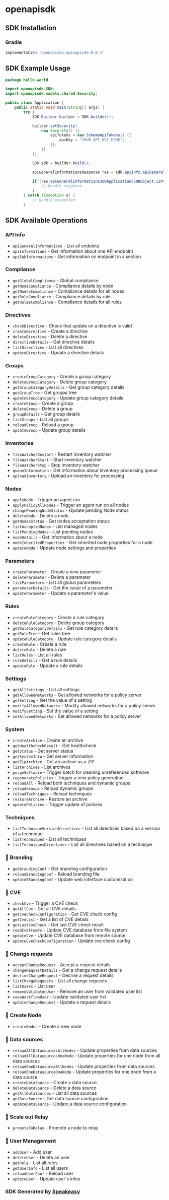 # openapisdk

<!-- Start SDK Installation -->
## SDK Installation

### Gradle

```groovy
implementation 'openapisdk:openapisdk:0.0.1'
```
<!-- End SDK Installation -->

## SDK Example Usage
<!-- Start SDK Example Usage -->
```java
package hello.world;

import openapisdk.SDK;
import openapisdk.models.shared.Security;

public class Application {
    public static void main(String[] args) {
        try {
            SDK.Builder builder = SDK.builder();

            builder.setSecurity(
                new Security() {{
                    apiTokens = new SchemeApiTokens() {{
                        apiKey = "YOUR_API_KEY_HERE";
                    }};
                }}
            );

            SDK sdk = builder.build();

            ApiGeneralInformationsResponse res = sdk.apiInfo.apiGeneralInformations();

            if (res.apiGeneralInformations200ApplicationJSONObject.isPresent()) {
                // handle response
            }
        } catch (Exception e) {
            // handle exception
        }
```
<!-- End SDK Example Usage -->

<!-- Start SDK Available Operations -->
## SDK Available Operations

### API Info

* `apiGeneralInformations` - List all endoints
* `apiInformations` - Get information about one API endpoint
* `apiSubInformations` - Get information on endpoint in a section

### Compliance

* `getGlobalCompliance` - Global compliance
* `getNodeCompliance` - Compliance details by node
* `getNodesCompliance` - Compliance details for all nodes
* `getRuleCompliance` - Compliance details by rule
* `getRulesCompliance` - Compliance details for all rules

### Directives

* `checkDirective` - Check that update on a directive is valid
* `createDirective` - Create a directive
* `deleteDirective` - Delete a directive
* `directiveDetails` - Get directive details
* `listDirectives` - List all directives
* `updateDirective` - Update a directive details

### Groups

* `createGroupCategory` - Create a group category
* `deleteGroupCategory` - Delete group category
* `getGroupCategoryDetails` - Get group category details
* `getGroupTree` - Get groups tree
* `updateGroupCategory` - Update group category details
* `createGroup` - Create a group
* `deleteGroup` - Delete a group
* `groupDetails` - Get group details
* `listGroups` - List all groups
* `reloadGroup` - Reload a group
* `updateGroup` - Update group details

### Inventories

* `fileWatcherRestart` - Restart inventory watcher
* `fileWatcherStart` - Start inventory watcher
* `fileWatcherStop` - Stop inventory watcher
* `queueInformation` - Get information about inventory processing queue
* `uploadInventory` - Upload an inventory for processing

### Nodes

* `applyNode` - Trigger an agent run
* `applyPolicyAllNodes` - Trigger an agent run on all nodes
* `changePendingNodeStatus` - Update pending Node status
* `deleteNode` - Delete a node
* `getNodesStatus` - Get nodes acceptation status
* `listAcceptedNodes` - List managed nodes
* `listPendingNodes` - List pending nodes
* `nodeDetails` - Get information about a node
* `nodeInheritedProperties` - Get inherited node properties for a node
* `updateNode` - Update node settings and properties

### Parameters

* `createParameter` - Create a new parameter
* `deleteParameter` - Delete a parameter
* `listParameters` - List all global parameters
* `parameterDetails` - Get the value of a parameter
* `updateParameter` - Update a parameter's value

### Rules

* `createRuleCategory` - Create a rule category
* `deleteRuleCategory` - Delete group category
* `getRuleCategoryDetails` - Get rule category details
* `getRuleTree` - Get rules tree
* `updateRuleCategory` - Update rule category details
* `createRule` - Create a rule
* `deleteRule` - Delete a rule
* `listRules` - List all rules
* `ruleDetails` - Get a rule details
* `updateRule` - Update a rule details

### Settings

* `getAllSettings` - List all settings
* `getAllowedNetworks` - Get allowed networks for a policy server
* `getSetting` - Get the value of a setting
* `modifyAllowedNetworks` - Modify allowed networks for a policy server
* `modifySetting` - Set the value of a setting
* `setAllowedNetworks` - Set allowed networks for a policy server

### System

* `createArchive` - Create an archive
* `getHealthcheckResult` - Get healthcheck
* `getStatus` - Get server status
* `getSystemInfo` - Get server information
* `getZipArchive` - Get an archive as a ZIP
* `listArchives` - List archives
* `purgeSoftware` - Trigger batch for cleaning unreferenced software
* `regeneratePolicies` - Trigger a new policy generation
* `reloadAll` - Reload both techniques and dynamic groups
* `reloadGroups` - Reload dynamic groups
* `reloadTechniques` - Reload techniques
* `restoreArchive` - Restore an archive
* `updatePolicies` - Trigger update of policies

### Techniques

* `listTechniqueVersionDirectives` - List all directives based on a version of a technique
* `listTechniques` - List all techniques
* `listTechniquesDirectives` - List all directives based on a technique

### 🧩 Branding

* `getBrandingConf` - Get branding configuration
* `reloadBrandingConf` - Reload branding file
* `updateBRandingConf` - Update web interface customization

### 🧩 CVE

* `checkCve` - Trigger a CVE check
* `getAllCve` - Get all CVE details
* `getCveCheckConfiguration` - Get CVE check config
* `getCveList` - Get a list of CVE details
* `getLastCveCheck` - Get last CVE check result
* `readCvEfromFs` - Update CVE database from file system
* `updateCve` - Update CVE database from remote source
* `updateCveCheckConfiguration` - Update cve check config

### 🧩 Change requests

* `acceptChangeRequest` - Accept a request details
* `changeRequestDetails` - Get a change request details
* `declineChangeRequest` - Decline a request details
* `listChangeRequests` - List all change requests
* `listUsers` - List user
* `removeValidatedUser` - Remove an user from validated user list
* `saveWorkflowUser` - Update validated user list
* `updateChangeRequest` - Update a request details

### 🧩 Create Node

* `createNodes` - Create a new node

### 🧩 Data sources

* `reloadAllDatasourcesAllNodes` - Update properties from data sources
* `reloadAllDatasourcesOneNode` - Update properties for one node from all data sources
* `reloadOneDatasourceAllNodes` - Update properties from data sources
* `reloadOneDatasourceOneNode` - Update properties for one node from a data source
* `createDataSource` - Create a data source
* `deleteDataSource` - Delete a data source
* `getAllDataSources` - List all data sources
* `getDataSource` - Get data source configuration
* `updateDataSource` - Update a data source configuration

### 🧩 Scale out Relay

* `promoteToRelay` - Promote a node to relay

### 🧩 User Management

* `addUser` - Add user
* `deleteUser` - Delete an user
* `getRole` - List all roles
* `getUserInfo` - List all users
* `reloadUserConf` - Reload user
* `updateUser` - Update user's infos

<!-- End SDK Available Operations -->

### SDK Generated by [Speakeasy](https://docs.speakeasyapi.dev/docs/using-speakeasy/client-sdks)
